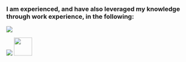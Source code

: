 ### I am experienced, and have also leveraged my knowledge through work experience, in the following:

<img src="https://upload.wikimedia.org/wikipedia/commons/thumb/9/99/Unofficial_JavaScript_logo_2.svg/48px-Unofficial_JavaScript_logo_2.svg.png" >

![](https://www.probytes.net/wp-content/uploads/2019/07/java-logo-vector-768x768.png)
<img src="https://www.probytes.net/wp-content/uploads/2019/07/java-logo-vector-768x768.png"  width="48" height="48">























<!--
**PaulAduGyamfi/PaulAduGyamfi** is a ✨ _special_ ✨ repository because its `README.md` (this file) appears on your GitHub profile.

Here are some ideas to get you started:

- 🔭 I’m currently working on ...
- 🌱 I’m currently learning ...
- 👯 I’m looking to collaborate on ...
- 🤔 I’m looking for help with ...
- 💬 Ask me about ...
- 📫 How to reach me: ...
- 😄 Pronouns: ...
- ⚡ Fun fact: ...
-->
